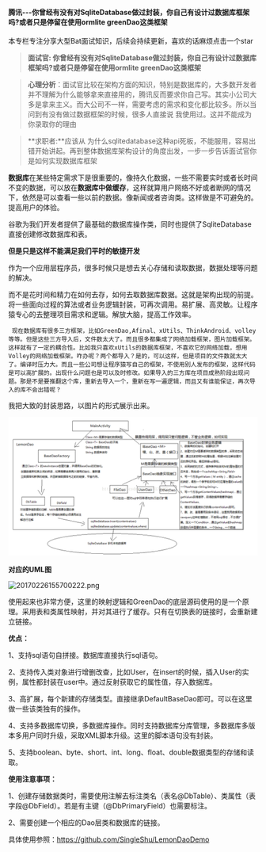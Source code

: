 

#### 腾讯---你曾经有没有对SqliteDatabase做过封装，你自己有设计过数据库框架吗?或者只是停留在使用ormlite  greenDao这类框架

本专栏专注分享大型Bat面试知识，后续会持续更新，喜欢的话麻烦点击一个star

> **面试官:  你曾经有没有对SqliteDatabase做过封装，你自己有设计过数据库框架吗?或者只是停留在使用ormlite  greenDao这类框架**



> **心理分析**：面试官比较在架构方面的知识，特别是数据库的，大多数开发者 并不理解为什么能够拿来直接用的，腾讯反而要求你自己写。其实小公司大多是拿来主义。而大公司不一样，需要考虑的需求和变化都比较多。所以当问到有没有做过数据框架的时候，很多人直接说 我使用过。这并不能成为你录取你的理由

> **求职者:**应该从 为什么sqlitedatabase这种api死板，不能服用，容易出错开始讲起。再到整体数据库架构设计的角度出发，一步一步告诉面试官你是如何实现数据库框架

  

​       **数据库**在某些特定需求下是很重要的，像持久化数据，一些不需要实时或者长时间不变的数据，可以放在**数据库中做缓存**，这样就算用户网络不好或者断网的情况下，依然是可以查看一些以前的数据。像新闻或者咨询类。这样做是不可避免的。提高用户的体验。

​     谷歌为我们开发者提供了最基础的数据库操作类，同时也提供了SqliteDatabase直接创建修改数据库和表。

**但是只是这样不能满足我们平时的敏捷开发**

作为一个应用层程序员，很多时候只是想去关心存储和读取数据，数据处理等问题的解决。

而不是花时间和精力在如何去存，如何去取数据库数据。这就是架构出现的前提。将一些面向过程的算法或者业务逻辑封装，可再次调用。易扩展、高灵敏。让程序猿专心的去整理项目需求和逻辑。解放大脑，提高工作效率。

     现在数据库有很多三方框架，比如GreenDao,Afinal、xUtils、ThinkAndroid、volley等等。但是这些三方导入后，文件数太大了。而且很多都集成了网络加载框架，图片加载框架。这样就有了一定的耦合性。比如我只喜欢xUtils的数据库框架，不喜欢它的网络加载，想用Volley的网络加载框架。咋办呢？两个都导入？是的，可以这样，但是项目的文件数就太大了。编译时压力大。而且一些公司想让程序猿写自己的框架，不使用别人发布的框架，这样代码是可以高扩展的。出现什么问题也是可以及时修改。如果导入的三方库在项目成熟阶段出现问题。那是不是要推翻这个库，重新去导入一个，重新在写一遍逻辑，而且又有谁能保证，再次导入的库不会出错呢？
    
  我把大致的封装思路，以图片的形式展示出来。

![20170226155010743.png](img/20170226155010743.png)

**对应的UML图**

![20170226155700222.png](/img/20170226155700222.png)

 使用起来也非常方便，这里的映射逻辑和GreenDao的底层源码使用的是一个原理。采用表和类属性映射，并对其进行了缓存。只有在切换表的链接时，会重新建立链接。

 **优点：**

1、支持sql语句自拼接。数据库直接执行sql语句。

2、支持传入类对象进行增删改查，比如User，在insert的时候，插入User的实例，属性都封装在user中。通过反射获取它的属性值，存入数据库。

3、高扩展，每个新建的存储类型。直接继承DefaultBaseDao即可。可以在这里做一些该类独有的操作。

4、支持多数据库切换，多数据库操作。同时支持数据库分库管理，多数据库多版本多用户同时升级，采取XML脚本升级。这里的脚本语句没有封装。

5、支持boolean、byte、short、int、long、float、double数据类型的存储和读取。

 

**使用注意事项：**

1、创建存储数据类时，需要使用注解去标注类名（表名@DbTable）、类属性（表字段@DbField）。若是有主键（@DbPrimaryField）也需要标注。

2、需要创建一个相应的Dao层类和数据库的链接。

具体使用参照：https://github.com/SingleShu/LemonDaoDemo
